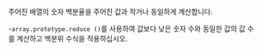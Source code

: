 주어진 배열의 숫자 백분율을 주어진 값과 작거나 동일하게 계산합니다.

-`array.prototype.reduce ()`를 사용하여 값보다 낮은 숫자 수와 동일한 값의 값 수를 계산하고 백분위 수식을 적용하십시오.